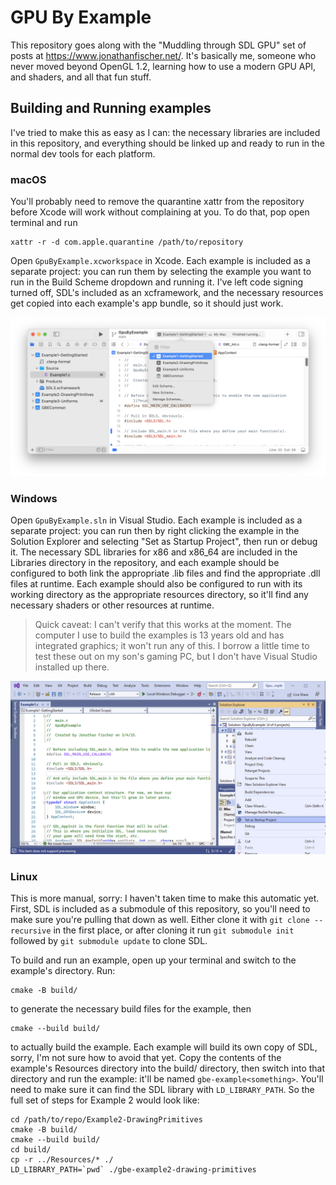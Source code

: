 #  GPU By Example

This repository goes along with the "Muddling through SDL GPU" set of posts
at https://www.jonathanfischer.net/. It's basically me, someone who never
moved beyond OpenGL 1.2, learning how to use a modern GPU API, and shaders,
and all that fun stuff.

## Building and Running examples

I've tried to make this as easy as I can: the necessary libraries are included in this
repository, and everything should be linked up and ready to run in the normal dev tools
for each platform.

### macOS

You'll probably need to remove the quarantine xattr from the repository before Xcode will
work without complaining at you. To do that, pop open terminal and run

    xattr -r -d com.apple.quarantine /path/to/repository

Open `GpuByExample.xcworkspace` in Xcode. Each example is included as a separate project:
you can run them by selecting the example you want to run in the Build Scheme dropdown
and running it. I've left code signing turned off, SDL's included as an xcframework, and
the necessary resources get copied into each example's app bundle, so it should just
work.

![Xcode](/Images/xcode.png "Build Scheme dropdown in Xcode 16.1")

### Windows

Open `GpuByExample.sln` in Visual Studio. Each example is included as a separate project:
you can run then by right clicking the example in the Solution Explorer and selecting
"Set as Startup Project", then run or debug it. The necessary SDL libraries for x86 and
x86_64 are included in the Libraries directory in the repository, and each example should
be configured to both link the appropriate .lib files and find the appropriate .dll files
at runtime. Each example should also be configured to run with its working directory as
the appropriate resources directory, so it'll find any necessary shaders or other resources
at runtime.

> Quick caveat: I can't verify that this works at the moment. The computer I
> use to build the examples is 13 years old and has integrated graphics; it won't run any
> of this. I borrow a little time to test these out on my son's gaming PC, but I don't
> have Visual Studio installed up there.

![Visual Studio](/Images/visual-studio.png "Set as Startup Project in Visual Studio 2022")

### Linux

This is more manual, sorry: I haven't taken time to make this automatic yet. First, SDL
is included as a submodule of this repository, so you'll need to make sure you're pulling
that down as well. Either clone it with `git clone --recursive` in the first place, or
after cloning it run `git submodule init` followed by `git submodule update` to clone
SDL.

To build and run an example, open up your terminal and switch to the example's
directory. Run:

    cmake -B build/

to generate the necessary build files for the example, then

    cmake --build build/

to actually build the example. Each example will build its own copy of SDL, sorry, I'm not
sure how to avoid that yet. Copy the contents of the example's Resources directory into
the build/ directory, then switch into that directory and run the example: it'll be named
`gbe-example<something>`. You'll need to make sure it can find the SDL library with 
`LD_LIBRARY_PATH`. So the full set of steps for Example 2 would look like:

    cd /path/to/repo/Example2-DrawingPrimitives
    cmake -B build/
    cmake --build build/
    cd build/
    cp -r ../Resources/* ./
    LD_LIBRARY_PATH=`pwd` ./gbe-example2-drawing-primitives


